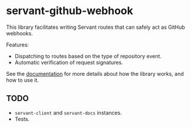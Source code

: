 servant-github-webhook
======================

This library facilitates writing Servant routes that can safely act as GitHub
webhooks.

Features:

  * Dispatching to routes based on the type of repository event.
  * Automatic verification of request signatures.

See the
[documentation](https://hackage.haskell.org/package/servant-github-webhook-0.2.0.0/docs/Servant-GitHub-Webhook.html)
for more details about how the library works, and how to use it.

TODO
-----

  * `servant-client` and `servant-docs` instances.
  * Tests.
